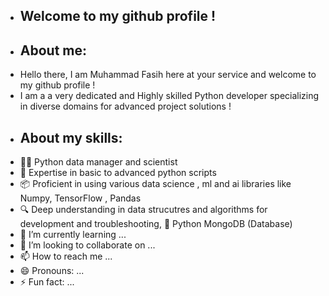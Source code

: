 -  ## **Welcome to my github profile !**
-  ## **About me:**
-  Hello there, I am Muhammad Fasih here at your service and welcome to my github profile !
-  I am a a very dedicated and Highly skilled Python developer specializing in diverse domains for advanced project solutions !
-  ## **About my skills:**
-  🧑‍💻 Python data manager and scientist
-  📜 Expertise in basic to advanced python scripts
-  📦 Proficient in using various data science , ml and ai libraries like Numpy, TensorFlow , Pandas
-  🔍 Deep understanding in data strucutres and algorithms for development and troubleshooting,
   💾 Python MongoDB (Database)
-  📖 I’m currently learning ...
- 💞️ I’m looking to collaborate on ...
- 📫 How to reach me ...
- 😄 Pronouns: ...
- ⚡ Fun fact: ...

<!---
mfasih72/mfasih72 is a ✨ special ✨ repository because its `README.md` (this file) appears on your GitHub profile.
You can click the Preview link to take a look at your changes.
--->
